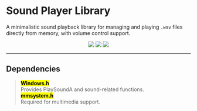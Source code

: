 # Sound Player Library
A minimalistic sound playback library for managing and playing `.wav` files directly from memory, with volume control support.  

<p align="center">
  <img src="https://img.shields.io/badge/C%2B%2B-00599C?style=for-the-badge&logo=c%2B%2B&logoColor=white">
  <img src="https://img.shields.io/badge/Windows-0078D6?style=for-the-badge&logo=windows&logoColor=white">
  <img src="https://img.shields.io/badge/license-MIT-green?style=for-the-badge&logo=github&logoColor=white">
</p>

---

## Dependencies 
> <mark>**Windows.h**</mark><br>
> Provides PlaySoundA and sound-related functions.  
> <mark>**mmsystem.h**</mark><br>
> Required for multimedia support.
